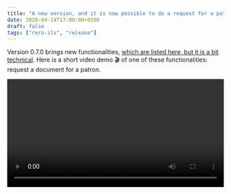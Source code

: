 ```yaml
---
title: "A new version, and it is now possible to do a request for a patron"
date: 2020-04-14T17:00:00+0100
draft: false
tags: ["rero-ils", "release"]
---
```


Version 0.7.0 brings new functionalities, [which are listed here, but it is a bit technical](https://github.com/rero/rero-ils/blob/master/RELEASE-NOTES.rst#v070). Here is a short video demo 🎬 of one of these functionalities: request a document for a patron.

<!--more-->

<video width="100%" height="auto" controls>
  <source src="/img/request_as_a_librarian.mp4" type="video/mp4">
  If you're browser does not support the video tag, you can download it at <a href="https://rero21.ch/img/request_as_a_librarian.mp4">rero21.ch/img/request_as_a_librarian.mp4</a>
</video>